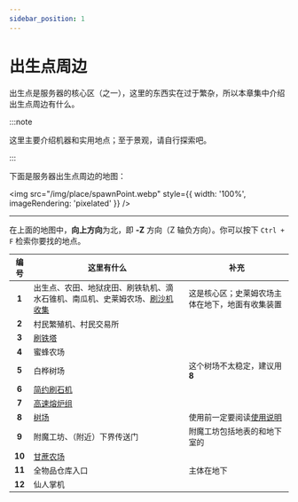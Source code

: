 ```yaml
---
sidebar_position: 1
---
```


# 出生点周边

出生点是服务器的核心区（之一），这里的东西实在过于繁杂，所以本章集中介绍出生点周边有什么。

:::note

这里主要介绍机器和实用地点；至于景观，请自行探索吧。

:::

下面是服务器出生点周边的地图：

<img src="/img/place/spawnPoint.webp" style={{ width: '100%', imageRendering: 'pixelated' }} />

---

在上面的地图中，**向上方向**为北，即 **-Z** 方向（Z 轴负方向）。你可以按下 `Ctrl + F` 检索你要找的地点。

|  编号  | 这里有什么                                                   | 补充                                                         |
| :----: | ------------------------------------------------------------ | ------------------------------------------------------------ |
| **1**  | 出生点、农田、地狱疣田、刷铁轨机、滴水石锥机、南瓜机、史莱姆农场、[刷沙机收集](/docs/place/machine/刷沙机#收集装置) | 这是核心区；史莱姆农场主体在地下，地面有收集装置             |
| **2**  | 村民繁殖机、村民交易所                                       |                                                              |
| **3**  | [刷铁塔](/docs/place/machine/刷铁塔)                         |                                                              |
| **4**  | 蜜蜂农场                                                     |                                                              |
| **5**  | 白桦树场                                                     | 这个树场不太稳定，建议用 **8**                               |
| **6**  | [简约刷石机](/docs/place/machine/简约刷石机)                 |                                                              |
| **7**  | [高速熔炉组](/docs/place/machine/高速熔炉组)                 |                                                              |
| **8**  | [树场](/docs/place/machine/树场)                             | 使用前一定要阅读[使用说明](/docs/place/machine/树场#使用方法) |
| **9**  | 附魔工坊、（附近）下界传送门                                 | 附魔工坊包括地表的和地下室的                                 |
| **10** | [甘蔗农场](/docs/place/machine/甘蔗农场)                     |                                                              |
| **11** | 全物品仓库入口                                               | 主体在地下                                                   |
| **12** | 仙人掌机                                                     |                                                              |

